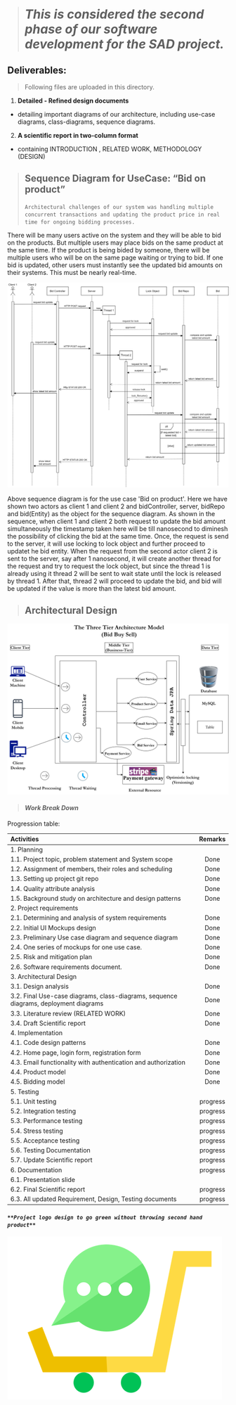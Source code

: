 ># _This is considered the second phase of our software development for the SAD project._


## Deliverables:

> Following files are uploaded in this directory.

1. **Detailed - Refined design documents**

- detailing important diagrams of our architecture, including use-case diagrams, class-diagrams, sequence diagrams.

2. **A scientific report in two-column format** 

- containing INTRODUCTION , RELATED WORK, METHODOLOGY (DESIGN)

>## Sequence Diagram for UseCase: “Bid on product”
>`Architectural challenges of our system was handling multiple concurrent transactions and updating the product price in real time for ongoing bidding processes.`

There will be many users active on the system and they will be able to bid on the products. But multiple users may place bids on the same product at the same time.
If the product is being bided by someone, there will be multiple users who will be on the same page waiting or trying to bid. If one bid is updated, other users must instantly see the updated bid amounts on their systems. This must be nearly real-time.


![alt](/Architectural%20Design%20Documents%20(After%20Mid%20Term)/BBS%20Sequence%20Diagram%20V2.png)

Above sequence diagram is for the use case 'Bid on product'. Here we have shown two actors as client 1 and client 2 and bidController, server, bidRepo and bid(Entity) as the object for the sequence diagram. As shown in the sequence, when client 1 and client 2 both request to update the bid amount simultaneously the timestamp taken here will be till nanosecond to diminesh the possibility of clicking the bid at the same time. Once, the request is send to the server, it will use locking to lock object and further proceed to updatet he bid entity. When the request from the second actor client 2 is sent to the server, say after 1 nanosecond, it will create another thread for the request and try to request the lock object, but since the thread 1 is already using it thread 2 will be sent to wait state until the lock is released by thread 1. After that, thread 2 will proceed to update the bid, and bid will be updated if the value is more than the latest bid amount. 

>## Architectural Design

![alt](/Architectural%20Design%20Documents%20(After%20Mid%20Term)/Architectural%20Design.png)

>#### _**Work Break Down**_
Progression table:

| Activities 	 | Remarks  |
| :----| :--: |
| 1.	Planning|   |
| 1.1. Project topic, problem statement and System scope | Done |
| 1.2. Assignment of members, their roles and scheduling | Done |
| 1.3. Setting up project git repo | Done |
| 1.4. Quality attribute analysis | Done |
| 1.5.	Background study on architecture and design patterns | Done |
| 2.	Project requirements |  |
| 2.1.	 Determining and analysis of system requirements| Done| 
| 2.2.	 Initial UI Mockups design  | Done |
| 2.3.	 Preliminary Use case diagram and sequence diagram| Done |
| 2.4.	 One series of mockups for one use case.  | Done|
| 2.5.	 Risk and mitigation plan | Done |
| 2.6.	 Software requirements document.	 | Done |
| 3.	Architectural Design |  |
| 3.1.	 Design analysis | Done |
| 3.2.	 Final Use-case diagrams, class-diagrams, sequence diagrams, deployment diagrams	 | Done |
| 3.3.	 Literature review (RELATED WORK)	 | Done |
| 3.4.	 Draft Scientific report	| Done |
| 4.	Implementation 	 |  |
| 4.1.	 Code design patterns |  Done |
| 4.2.	 Home page, login form, registration form | Done |
| 4.3.	 Email functionality with authentication and authorization| Done |
| 4.4.	 Product model 	 | Done |
| 4.5.	 Bidding model| Done |
| 5.	Testing 	 |  |
| 5.1.	 Unit testing 	 | progress |
| 5.2.	 Integration testing 	 | progress |
| 5.3.	 Performance testing	 | progress |
| 5.4.	 Stress testing 	 | progress |
| 5.5.	 Acceptance testing	 | progress |
| 5.6.	 Testing Documentation	 | progress |
| 5.7.	 Update Scientific report	 | progress |
| 6.	Documentation 	 | progress |
| 6.1.	 Presentation slide	  |  |
| 6.2.	 Final Scientific report	 | progress |
| 6.3.	 All updated Requirement, Design, Testing documents	 | progress |

#### _`**Project logo design to go green without throwing second hand product**`_
![alt](logo.png)

